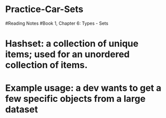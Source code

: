 # Practice-Car-Sets

#Reading Notes
#Book 1, Chapter 6: Types - Sets

# Hashset: a collection of unique items; used for an unordered collection of items.
#   Example usage: a dev wants to get a few specific objects from a large dataset